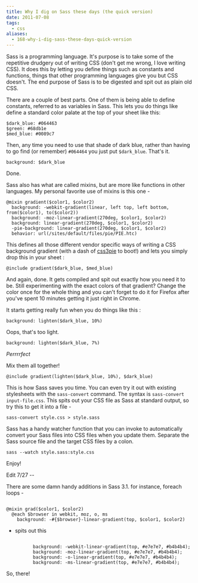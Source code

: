 ```yaml
---
title: Why I dig on Sass these days (the quick version)
date: 2011-07-08
tags:
  - css
aliases:
  - 168-why-i-dig-sass-these-days-quick-version
---
```


Sass is a programming language. It's purpose is to take some of the repetitive drudgery out of writing CSS (don't get me wrong, I love writing CSS). It does this by letting you define things such as constants and functions, things that other programming languages give you but CSS doesn't. The end purpose of Sass is to be digested and spit out as plain old CSS.

There are a couple of best parts. One of them is being able to define constants, referred to as variables in Sass. This lets you do things like define a standard color palate at the top of your sheet like this: 


```
$dark_blue: #064463
$green: #68db1e
$med_blue: #0089c7

```


Then, any time you need to use that shade of dark blue, rather than having to go find (or remember) `#064464` you just put `$dark_blue`. That's it. 


```
background: $dark_blue

```


Done.

Sass also has what are called mixins, but are more like functions in other languages. My personal favorite use of mixins is this one - 
```
@mixin gradient($color1, $color2)
  background: -webkit-gradient(linear, left top, left bottom, from($color1), to($color2))
  background: -moz-linear-gradient(270deg, $color1, $color2)
  background: linear-gradient(270deg, $color1, $color2)
  -pie-background: linear-gradient(270deg, $color1, $color2)
  behavior: url(/sites/default/files/pie/PIE.htc)

```


This defines all those different vendor specific ways of writing a CSS background gradient (with a dash of [css3pie](http://css3pie.com/) to boot!) and lets you simply drop this in your sheet :


```
@include gradient($dark_blue, $med_blue)

```


And again, done. It gets compiled and spit out exactly how you need it to be. Still experimenting with the exact colors of that gradient? Change the color once for the whole thing and you can't forget to do it for Firefox after you've spent 10 minutes getting it just right in Chrome.

It starts getting really fun when you do things like this :


```
background: lighten($dark_blue, 10%)

```


Oops, that's too light.


```
background: lighten($dark_blue, 7%)

```

*Perrrrfect*

Mix them all together!


```
@include gradient(lighten($dark_blue, 10%), $dark_blue)

```


This is how Sass saves you time. You can even try it out with existing stylesheets with the `sass-convert` command. The syntax is `sass-convert input-file.css`. This spits out your CSS file as Sass at standard output, so try this to get it into a file - 


```
sass-convert style.css > style.sass

```


Sass has a handy watcher function that you can invoke to automatically convert your Sass files into CSS files when you update them. Separate the Sass source file and the target CSS files by a colon.


```
sass --watch style.sass:style.css

```



Enjoy!

Edit 7/27 -- 

There are some damn handy additions in Sass 3.1. for instance, foreach loops - 


```

@mixin grad($color1, $color2)
  @each $browser in webkit, moz, o, ms
    background: -#{$browser}-linear-gradient(top, $color1, $color2)

```


- spits out this


```

          background: -webkit-linear-gradient(top, #e7e7e7, #b4b4b4);
          background: -moz-linear-gradient(top, #e7e7e7, #b4b4b4);
          background: -o-linear-gradient(top, #e7e7e7, #b4b4b4);
          background: -ms-linear-gradient(top, #e7e7e7, #b4b4b4);

```


So, there!